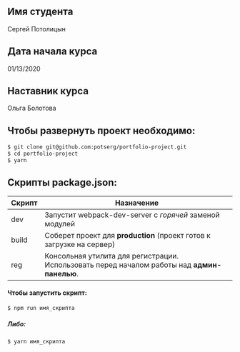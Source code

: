 ## Имя студента

Сергей Потолицын

## Дата начала курса
01/13/2020

## Наставник курса

Ольга Болотова

##  Чтобы развернуть проект необходимо:
```sh
$ git clone git@github.com:potserg/portfolio-project.git
$ cd portfolio-project
$ yarn
```

## Скрипты package.json:

| Скрипт | Назначение |
| ------ | ------ |
| dev | Запустит webpack-dev-server с _горячей_ заменой модулей |
| build | Соберет проект для **production** (проект готов к загрузке на сервер) |
| reg | Консольная утилита для регистрации. Использовать перед началом работы над **админ-панелью**. |

#### Чтобы запустить скрипт:
```sh
$ npm run имя_скрипта
```

##### Либо:
```sh
$ yarn имя_скрипта
```
